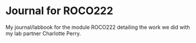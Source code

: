 # Journal for ROCO222


My journal/labbook for the module ROCO222 detailing the work we did with my lab partner Charlotte Perry. 
